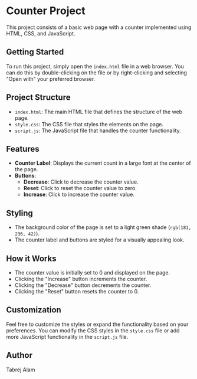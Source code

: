 # Counter Project

This project consists of a basic web page with a counter implemented using HTML, CSS, and JavaScript.

## Getting Started

To run this project, simply open the `index.html` file in a web browser. You can do this by double-clicking on the file or by right-clicking and selecting "Open with" your preferred browser.

## Project Structure

- `index.html`: The main HTML file that defines the structure of the web page.
- `style.css`: The CSS file that styles the elements on the page.
- `script.js`: The JavaScript file that handles the counter functionality.

## Features

- **Counter Label**: Displays the current count in a large font at the center of the page.
- **Buttons**:
  - **Decrease**: Click to decrease the counter value.
  - **Reset**: Click to reset the counter value to zero.
  - **Increase**: Click to increase the counter value.

## Styling

- The background color of the page is set to a light green shade (`rgb(181, 236, 42)`).
- The counter label and buttons are styled for a visually appealing look.

## How it Works

- The counter value is initially set to 0 and displayed on the page.
- Clicking the "Increase" button increments the counter.
- Clicking the "Decrease" button decrements the counter.
- Clicking the "Reset" button resets the counter to 0.

## Customization

Feel free to customize the styles or expand the functionality based on your preferences. You can modify the CSS styles in the `style.css` file or add more JavaScript functionality in the `script.js` file.

## Author

Tabrej Alam

